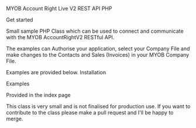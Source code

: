 MYOB Account Right Live V2 REST API PHP

Get started

Small sample PHP Class which can be used to connect and communicate with the MYOB AccountRightV2 RESTful API.

The examples can Authorise your application, select your Company File and make changes to the Contacts and Sales (Invoices) in your MYOB Company File.

Examples are provided below.
Installation

Examples

Provided in the index page

This class is very small and is not finalised for production use. If you want to contribute to the class please make a pull request and I'll be happy to merge.

